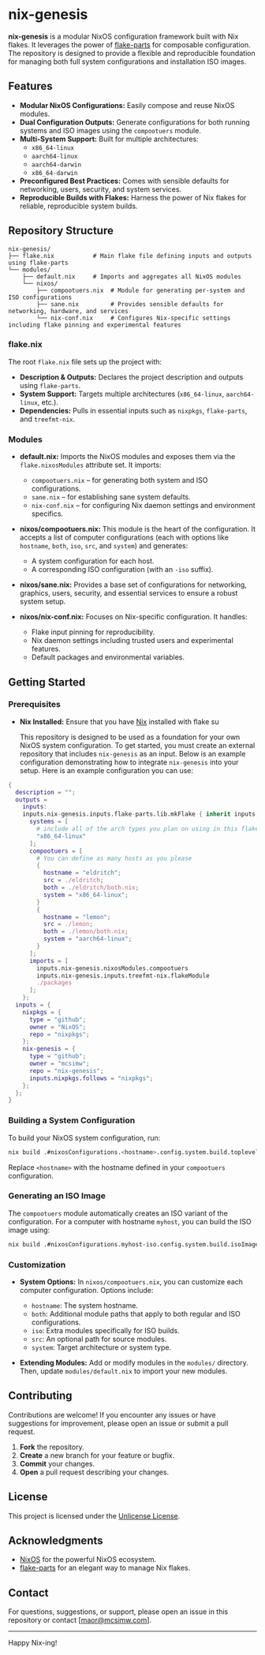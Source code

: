 # nix-genesis

**nix-genesis** is a modular NixOS configuration framework built with Nix flakes. It leverages the power of [flake-parts](https://github.com/hercules-ci/flake-parts) for composable configuration. The repository is designed to provide a flexible and reproducible foundation for managing both full system configurations and installation ISO images.

## Features

- **Modular NixOS Configurations:** Easily compose and reuse NixOS modules.
- **Dual Configuration Outputs:** Generate configurations for both running systems and ISO images using the `compootuers` module.
- **Multi-System Support:** Built for multiple architectures:
  - `x86_64-linux`
  - `aarch64-linux`
  - `aarch64-darwin`
  - `x86_64-darwin`
- **Preconfigured Best Practices:** Comes with sensible defaults for networking, users, security, and system services.
- **Reproducible Builds with Flakes:** Harness the power of Nix flakes for reliable, reproducible system builds.

## Repository Structure

```plaintext
nix-genesis/
├── flake.nix           # Main flake file defining inputs and outputs using flake-parts
└── modules/
    ├── default.nix     # Imports and aggregates all NixOS modules
    └── nixos/
        ├── compootuers.nix  # Module for generating per-system and ISO configurations
        ├── sane.nix         # Provides sensible defaults for networking, hardware, and services
        └── nix-conf.nix     # Configures Nix-specific settings including flake pinning and experimental features
```

### flake.nix

The root `flake.nix` file sets up the project with:

- **Description & Outputs:** Declares the project description and outputs using `flake-parts`.
- **System Support:** Targets multiple architectures (`x86_64-linux`, `aarch64-linux`, etc.).
- **Dependencies:** Pulls in essential inputs such as `nixpkgs`, `flake-parts`, and `treefmt-nix`.

### Modules

- **default.nix:**
  Imports the NixOS modules and exposes them via the `flake.nixosModules` attribute set. It imports:

  - `compootuers.nix` – for generating both system and ISO configurations.
  - `sane.nix` – for establishing sane system defaults.
  - `nix-conf.nix` – for configuring Nix daemon settings and environment specifics.

- **nixos/compootuers.nix:**
  This module is the heart of the configuration. It accepts a list of computer configurations (each with options like `hostname`, `both`, `iso`, `src`, and `system`) and generates:

  - A system configuration for each host.
  - A corresponding ISO configuration (with an `-iso` suffix).

- **nixos/sane.nix:**
  Provides a base set of configurations for networking, graphics, users, security, and essential services to ensure a robust system setup.

- **nixos/nix-conf.nix:**
  Focuses on Nix-specific configuration. It handles:

  - Flake input pinning for reproducibility.
  - Nix daemon settings including trusted users and experimental features.
  - Default packages and environmental variables.

## Getting Started

### Prerequisites

- **Nix Installed:** Ensure that you have [Nix](https://nixos.org/download.html) installed with flake su



  This repository is designed to be used as a foundation for your own NixOS system configuration. To get started, you must create an external repository that includes `nix-genesis` as an input. Below is an example configuration demonstrating how to integrate `nix-genesis` into your setup. Here is an example configuration you can use:

```nix
{
  description = "";
  outputs =
    inputs:
    inputs.nix-genesis.inputs.flake-parts.lib.mkFlake { inherit inputs; } { 
      systems = [
        # include all of the arch types you plan on using in this flake
        "x86_64-linux"
      ];
      compootuers = [
        # You can define as many hosts as you please
        {
          hostname = "eldritch";
          src = ./eldritch;
          both = ./eldritch/both.nix;
          system = "x86_64-linux";
        }
        {
          hostname = "lemon";
          src = ./lemon;
          both = ./lemon/both.nix;
          system = "aarch64-linux";
        }
      ];
      imports = [
        inputs.nix-genesis.nixosModules.compootuers 
        inputs.nix-genesis.inputs.treefmt-nix.flakeModule 
        ./packages
      ];
    };
  inputs = {
    nixpkgs = {
      type = "github";
      owner = "NixOS";
      repo = "nixpkgs";
    };
    nix-genesis = {
      type = "github";
      owner = "mcsimw";
      repo = "nix-genesis";
      inputs.nixpkgs.follows = "nixpkgs";
    };
  };
}
```

### Building a System Configuration

To build your NixOS system configuration, run:

```bash
nix build .#nixosConfigurations.<hostname>.config.system.build.toplevel
```

Replace `<hostname>` with the hostname defined in your `compootuers` configuration.

### Generating an ISO Image

The `compootuers` module automatically creates an ISO variant of the configuration. For a computer with hostname `myhost`, you can build the ISO image using:

```bash
nix build .#nixosConfigurations.myhost-iso.config.system.build.isoImage
```

### Customization

- **System Options:**
  In `nixos/compootuers.nix`, you can customize each computer configuration. Options include:

  - `hostname`: The system hostname.
  - `both`: Additional module paths that apply to both regular and ISO configurations.
  - `iso`: Extra modules specifically for ISO builds.
  - `src`: An optional path for source modules.
  - `system`: Target architecture or system type.

- **Extending Modules:**
  Add or modify modules in the `modules/` directory. Then, update `modules/default.nix` to import your new modules.

## Contributing

Contributions are welcome! If you encounter any issues or have suggestions for improvement, please open an issue or submit a pull request.

1. **Fork** the repository.
2. **Create** a new branch for your feature or bugfix.
3. **Commit** your changes.
4. **Open** a pull request describing your changes.

## License

This project is licensed under the [Unlicense License](LICENSE).

## Acknowledgments

- [NixOS](https://nixos.org) for the powerful NixOS ecosystem.
- [flake-parts](https://github.com/hercules-ci/flake-parts) for an elegant way to manage Nix flakes.

## Contact

For questions, suggestions, or support, please open an issue in this repository or contact [[maor@mcsimw.com](mailto\:maor@mcsimw.com)].

---

Happy Nix-ing!


